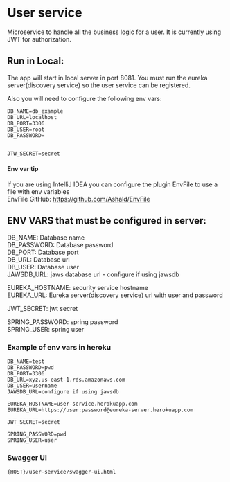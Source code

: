 # User service

Microservice to handle all the business logic for a user.
It is currently using JWT for authorization.


## Run in Local:
The app will start in local server in port 8081.
You must run the eureka server(discovery service) so the user service can be registered.

Also you will need to configure the following env vars:
```
DB_NAME=db_example
DB_URL=localhost
DB_PORT=3306
DB_USER=root
DB_PASSWORD=


JTW_SECRET=secret
```

#### Env var tip
If you are using IntelliJ IDEA you can configure the plugin EnvFile to use a file with env variables </br>
EnvFile  GitHub: https://github.com/Ashald/EnvFile




## ENV VARS that must be configured in server:
DB_NAME: Database name<br />
DB_PASSWORD: Database password<br />
DB_PORT: Database port<br />
DB_URL: Database url<br />
DB_USER: Database user<br />
JAWSDB_URL: jaws database url - configure if using jawsdb<br />

EUREKA_HOSTNAME: security service hostname<br />
EUREKA_URL: Eureka server(discovery service) url with user and password<br />

JWT_SECRET: jwt secret<br />

SPRING_PASSWORD: spring password<br />
SPRING_USER: spring user<br />


### Example of env vars in heroku
```aidl
DB_NAME=test
DB_PASSWORD=pwd
DB_PORT=3306
DB_URL=xyz.us-east-1.rds.amazonaws.com
DB_USER=username
JAWSDB_URL=configure if using jawsdb

EUREKA_HOSTNAME=user-service.herokuapp.com
EUREKA_URL=https://user:password@eureka-server.herokuapp.com

JWT_SECRET=secret

SPRING_PASSWORD=pwd
SPRING_USER=user
```

### Swagger UI

```{HOST}/user-service/swagger-ui.html```

